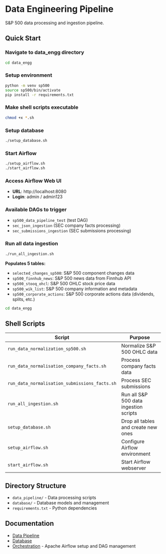 # Data Engineering Pipeline

S&P 500 data processing and ingestion pipeline.

## Quick Start

### Navigate to data_engg directory
```bash
cd data_engg
```

### Setup environment
```bash
python -m venv sp500
source sp500/bin/activate
pip install -r requirements.txt
```

### Make shell scripts executable
```bash
chmod +x *.sh
```

### Setup database
```bash
./setup_database.sh
```

### Start Airflow
```bash
./setup_airflow.sh
./start_airflow.sh
```

### Access Airflow Web UI
- **URL**: http://localhost:8080
- **Login**: admin / admin123

### Available DAGs to trigger
- `sp500_data_pipeline_test` (test DAG)
- `sec_json_ingestion` (SEC company facts processing)
- `sec_submissions_ingestion` (SEC submissions processing)

### Run all data ingestion
```bash
./run_all_ingestion.sh
```
**Populates 5 tables:**
- `selected_changes_sp500`: S&P 500 component changes data
- `sp500_finnhub_news`: S&P 500 news data from Finnhub API
- `sp500_stooq_ohcl`: S&P 500 OHLC stock price data
- `sp500_wik_list`: S&P 500 company information and metadata
- `sp500_corporate_actions`: S&P 500 corporate actions data (dividends, splits, etc.)

```bash
cd data_engg
```

## Shell Scripts

| Script | Purpose |
|--------|---------|
| `run_data_normalization_sp500.sh` | Normalize S&P 500 OHLC data |
| `run_data_normalisation_company_facts.sh` | Process company facts data |
| `run_data_normalisation_submissions_facts.sh` | Process SEC submissions |
| `run_all_ingestion.sh` | Run all S&P 500 data ingestion scripts |
| `setup_database.sh` | Drop all tables and create new ones |
| `setup_airflow.sh` | Configure Airflow environment |
| `start_airflow.sh` | Start Airflow webserver |

## Directory Structure

- `data_pipeline/` - Data processing scripts
- `database/` - Database models and management
- `requirements.txt` - Python dependencies

## Documentation

- [Data Pipeline](data_pipeline/README.md)
- [Database](database/README.md)
- [Orchestration](data_pipeline/orchestration/README.md) - Apache Airflow setup and DAG management